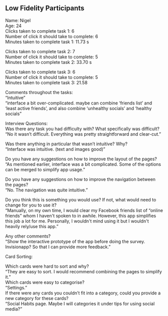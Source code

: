## Low Fidelity Participants  
Name: Nigel  
Age: 24  
Clicks taken to complete task 1: 6  
Number of click it should take to complete: 6  
Minutes taken to complete task 1: 11.73 s  
  
Clicks taken to complete task 2: 7  
Number of click it should take to complete: 5  
Minutes taken to complete task 2: 33.70 s  

Clicks taken to complete task 3: 6  
Number of click it should take to complete: 5  
Minutes taken to complete task 3: 21.58  

Comments throughout the tasks:  
“Intuitive”    
“interface a bit over-complicated. maybe can combine ‘friends list’ and ‘least active friends’, and also combine ‘unhealthy socials’ and ‘healthy socials”  

Interview Questions:  
Was there any task you had difficulty with? What specifically was difficult?  
“No it wasn’t difficult. Everything was pretty straightforward and clear-cut.”  

Was there anything in particular that wasn’t intuitive? Why?  
“Interface was intuitive. (text and images good)”  

Do you have any suggestions on how to improve the layout of the pages?  
“As mentioned earlier, interface was a bit complicated. Some of the options can be merged to simplify app usage.”  

Do you have any suggestions on how to improve the navigation between the pages?  
“No. The navigation was quite intuitive.”  
  



Do you think this is something you would use? If not, what would need to change for you to use it?  
“Manually, on my own time, I would clear my Facebook friends list of “online friends” whom I haven't spoken to in awhile. However, this app simplifies this job a lot for me. Personally, I wouldn't mind using it but I wouldn't heavily rely/use this app.”  

Any other comments?  
“Show the interactive prototype of the app before doing the survey. Invisionapp? So that I can provide more feedback.”  

Card Sorting:  

Which cards were hard to sort and why?  
“They are easy to sort. I would recommend combining the pages to simplify it.”   
Which cards were easy to categorise?  
“Settings.”  
If there were any cards you couldn’t fit into a category, could you provide a new category for these cards?  
“Social Habits page. Maybe I will categories it under tips for using social media?”  

